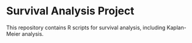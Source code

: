 # Survival Analysis Project

This repository contains R scripts for survival analysis, including Kaplan-Meier analysis.